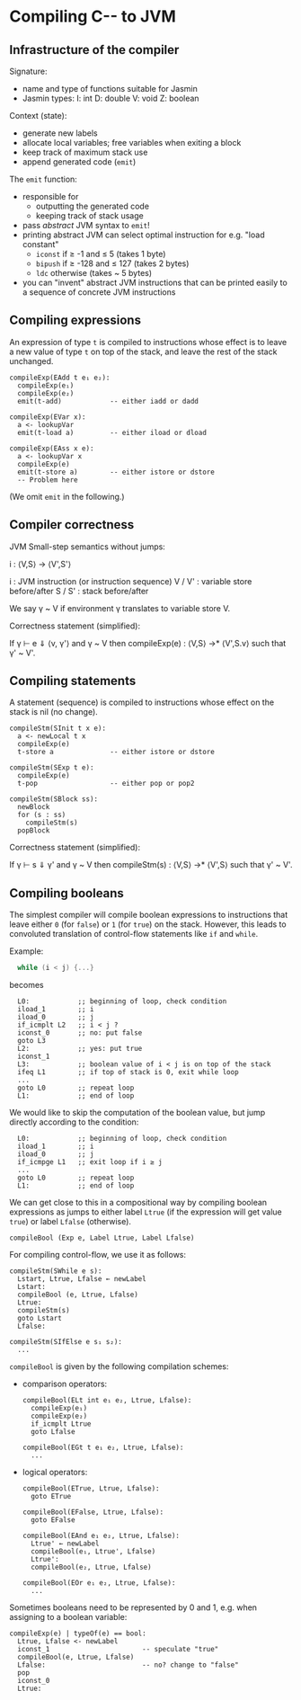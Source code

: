 Compiling C-- to JVM
====================

Infrastructure of the compiler
------------------------------

Signature:
- name and type of functions suitable for Jasmin
- Jasmin types:
  I: int
  D: double
  V: void
  Z: boolean

Context (state):
- generate new labels
- allocate local variables; free variables when exiting a block
- keep track of maximum stack use
- append generated code (`emit`)

The `emit` function:
- responsible for
  * outputting the generated code
  * keeping track of stack usage
- pass _abstract_ JVM syntax to `emit`!
- printing abstract JVM can select optimal instruction for e.g. "load constant"
  * `iconst` if ≥ -1 and ≤ 5      (takes 1 byte)
  * `bipush` if ≥ -128 and ≤ 127  (takes 2 bytes)
  * `ldc`    otherwise            (takes ~ 5 bytes)
- you can "invent" abstract JVM instructions that can be printed easily
  to a sequence of concrete JVM instructions

Compiling expressions
---------------------

An expression of type `t` is compiled to instructions whose effect is
to leave a new value of type `t` on top of the stack, and leave the
rest of the stack unchanged.

```
compileExp(EAdd t e₁ e₂):
  compileExp(e₁)
  compileExp(e₂)
  emit(t-add)            -- either iadd or dadd

compileExp(EVar x):
  a <- lookupVar
  emit(t-load a)         -- either iload or dload

compileExp(EAss x e):
  a <- lookupVar x
  compileExp(e)
  emit(t-store a)        -- either istore or dstore
  -- Problem here
```
(We omit `emit` in the following.)

## Compiler correctness

JVM Small-step semantics without jumps:

  i : ⟨V,S⟩ → ⟨V',S'⟩

  i      : JVM instruction (or instruction sequence)
  V / V' : variable store before/after
  S / S' : stack before/after

We say  γ ~ V  if environment γ translates to variable store V.

Correctness statement (simplified):

  If         γ ⊢ e ⇓ ⟨v, γ'⟩
  and        γ ~ V
  then       compileExp(e) : ⟨V,S⟩ →* ⟨V',S.v⟩
  such that  γ' ~ V'.

Compiling statements
--------------------

A statement (sequence) is compiled to instructions whose effect on the
stack is nil (no change).

```
compileStm(SInit t x e):
  a <- newLocal t x
  compileExp(e)
  t-store a              -- either istore or dstore

compileStm(SExp t e):
  compileExp(e)
  t-pop                  -- either pop or pop2

compileStm(SBlock ss):
  newBlock
  for (s : ss)
    compileStm(s)
  popBlock
```

Correctness statement (simplified):

  If         γ ⊢ s ⇓ γ'
  and        γ ~ V
  then       compileStm(s) : ⟨V,S⟩ →* ⟨V',S⟩
  such that  γ' ~ V'.

Compiling booleans
------------------

The simplest compiler will compile boolean expressions to instructions
that leave either `0` (for `false`) or `1` (for `true`) on the stack.
However, this leads to convoluted translation of control-flow
statements like `if` and `while`.

Example:
```c
  while (i < j) {...}
```
becomes
```jasmin
  L0:            ;; beginning of loop, check condition
  iload_1        ;; i
  iload_0        ;; j
  if_icmplt L2   ;; i < j ?
  iconst_0       ;; no: put false
  goto L3
  L2:            ;; yes: put true
  iconst_1
  L3:            ;; boolean value of i < j is on top of the stack
  ifeq L1        ;; if top of stack is 0, exit while loop
  ...
  goto L0        ;; repeat loop
  L1:            ;; end of loop
```

We would like to skip the computation of the boolean value, but jump
directly according to the condition:
```jasmin
  L0:            ;; beginning of loop, check condition
  iload_1        ;; i
  iload_0        ;; j
  if_icmpge L1   ;; exit loop if i ≥ j
  ...
  goto L0        ;; repeat loop
  L1:            ;; end of loop
```

We can get close to this in a compositional way by compiling boolean
expressions as jumps to either label `Ltrue` (if the expression will
get value `true`) or label `Lfalse` (otherwise).
```
compileBool (Exp e, Label Ltrue, Label Lfalse)
```

For compiling control-flow, we use it as follows:
```
compileStm(SWhile e s):
  Lstart, Ltrue, Lfalse ← newLabel
  Lstart:
  compileBool (e, Ltrue, Lfalse)
  Ltrue:
  compileStm(s)
  goto Lstart
  Lfalse:

compileStm(SIfElse e s₁ s₂):
  ...
```

`compileBool` is given by the following compilation schemes:

- comparison operators:
  ```
  compileBool(ELt int e₁ e₂, Ltrue, Lfalse):
    compileExp(e₁)
    compileExp(e₂)
    if_icmplt Ltrue
    goto Lfalse

  compileBool(EGt t e₁ e₂, Ltrue, Lfalse):
    ...
   ```

- logical operators:
  ```
  compileBool(ETrue, Ltrue, Lfalse):
    goto ETrue

  compileBool(EFalse, Ltrue, Lfalse):
    goto EFalse

  compileBool(EAnd e₁ e₂, Ltrue, Lfalse):
    Ltrue' ← newLabel
    compileBool(e₁, Ltrue', Lfalse)
    Ltrue':
    compileBool(e₂, Ltrue, Lfalse)

  compileBool(EOr e₁ e₂, Ltrue, Lfalse):
    ...
  ```

Sometimes booleans need to be represented by 0 and 1,
e.g. when assigning to a boolean variable:
```
compileExp(e) | typeOf(e) == bool:
  Ltrue, Lfalse <- newLabel
  iconst_1                       -- speculate "true"
  compileBool(e, Ltrue, Lfalse)
  Lfalse:                        -- no? change to "false"
  pop
  iconst_0
  Ltrue:
```
